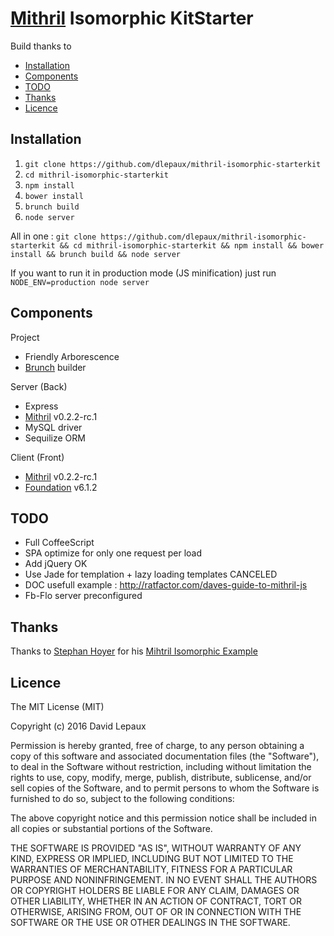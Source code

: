 # [Mithril][] Isomorphic KitStarter

Build thanks to 

- [Installation](#installation)
- [Components](#components)
- [TODO](#todo)
- [Thanks](#thanks)
- [Licence](#licence)


## <a name="installation"></a> Installation

1. `git clone https://github.com/dlepaux/mithril-isomorphic-starterkit`
2. `cd mithril-isomorphic-starterkit`
3. `npm install`
4. `bower install`
5. `brunch build`
6. `node server`

All in one : `git clone https://github.com/dlepaux/mithril-isomorphic-starterkit && cd mithril-isomorphic-starterkit && npm install && bower install && brunch build && node server`

If you want to run it in production mode (JS minification) just run `NODE_ENV=production node server`

## <a name="components"></a> Components

Project
- Friendly Arborescence
- [Brunch][] builder

Server (Back)
- Express
- [Mithril][]     v0.2.2-rc.1
- MySQL           driver
- Sequilize       ORM

Client (Front)
- [Mithril][]     v0.2.2-rc.1
- [Foundation][]  v6.1.2

## <a name="todo"></a> TODO

- Full CoffeeScript
- SPA optimize for only one request per load 
- Add jQuery OK
- Use Jade for templation + lazy loading templates CANCELED
- DOC usefull example : http://ratfactor.com/daves-guide-to-mithril-js
- Fb-Flo server preconfigured

## <a name="thanks"></a> Thanks

Thanks to [Stephan Hoyer][] for his [Mihtril Isomorphic Example][]


## <a name="licence"></a> Licence

The MIT License (MIT)

Copyright (c) 2016 David Lepaux

Permission is hereby granted, free of charge, to any person obtaining a copy
of this software and associated documentation files (the "Software"), to deal
in the Software without restriction, including without limitation the rights
to use, copy, modify, merge, publish, distribute, sublicense, and/or sell
copies of the Software, and to permit persons to whom the Software is
furnished to do so, subject to the following conditions:

The above copyright notice and this permission notice shall be included in all
copies or substantial portions of the Software.

THE SOFTWARE IS PROVIDED "AS IS", WITHOUT WARRANTY OF ANY KIND, EXPRESS OR
IMPLIED, INCLUDING BUT NOT LIMITED TO THE WARRANTIES OF MERCHANTABILITY,
FITNESS FOR A PARTICULAR PURPOSE AND NONINFRINGEMENT. IN NO EVENT SHALL THE
AUTHORS OR COPYRIGHT HOLDERS BE LIABLE FOR ANY CLAIM, DAMAGES OR OTHER
LIABILITY, WHETHER IN AN ACTION OF CONTRACT, TORT OR OTHERWISE, ARISING FROM,
OUT OF OR IN CONNECTION WITH THE SOFTWARE OR THE USE OR OTHER DEALINGS IN THE
SOFTWARE.


[Stephan Hoyer]: https://github.com/StephanHoyer
[Mihtril Isomorphic Example]: https://github.com/StephanHoyer/mithril-isomorphic-example
[Mithril]: http://mithril.js.org
[Brunch]: http://brunch.io
[Foundation]: http://foundation.zurb.com/
